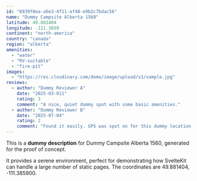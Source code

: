 ```yaml
---
id: "6939f8ea-a6e3-4f11-af48-e9b2c7bdac56"
name: "Dummy Campsite Alberta 1560"
latitude: 49.881404
longitude: -111.3859
continent: "north-america"
country: "canada"
region: "alberta"
amenities:
  - "water"
  - "RV-suitable"
  - "fire-pit"
images:
  - "https://res.cloudinary.com/demo/image/upload/v1/sample.jpg"
reviews:
  - author: "Dummy Reviewer A"
    date: "2025-03-011"
    rating: 3
    comment: "A nice, quiet dummy spot with some basic amenities."
  - author: "Dummy Reviewer B"
    date: "2025-07-04"
    rating: 2
    comment: "Found it easily. GPS was spot on for this dummy location."
---
```


This is a **dummy description** for Dummy Campsite Alberta 1560, generated for the proof of concept.

It provides a serene environment, perfect for demonstrating how SvelteKit can handle a large number of static pages. The coordinates are 49.881404, -111.385900.
